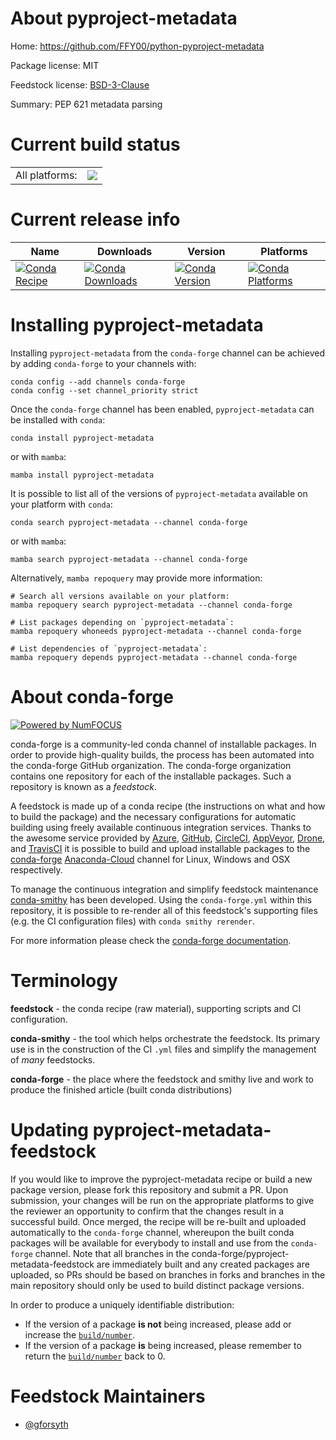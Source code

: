 About pyproject-metadata
========================

Home: https://github.com/FFY00/python-pyproject-metadata

Package license: MIT

Feedstock license: [BSD-3-Clause](https://github.com/conda-forge/pyproject-metadata-feedstock/blob/main/LICENSE.txt)

Summary: PEP 621 metadata parsing

Current build status
====================


<table><tr><td>All platforms:</td>
    <td>
      <a href="https://dev.azure.com/conda-forge/feedstock-builds/_build/latest?definitionId=16490&branchName=main">
        <img src="https://dev.azure.com/conda-forge/feedstock-builds/_apis/build/status/pyproject-metadata-feedstock?branchName=main">
      </a>
    </td>
  </tr>
</table>

Current release info
====================

| Name | Downloads | Version | Platforms |
| --- | --- | --- | --- |
| [![Conda Recipe](https://img.shields.io/badge/recipe-pyproject--metadata-green.svg)](https://anaconda.org/conda-forge/pyproject-metadata) | [![Conda Downloads](https://img.shields.io/conda/dn/conda-forge/pyproject-metadata.svg)](https://anaconda.org/conda-forge/pyproject-metadata) | [![Conda Version](https://img.shields.io/conda/vn/conda-forge/pyproject-metadata.svg)](https://anaconda.org/conda-forge/pyproject-metadata) | [![Conda Platforms](https://img.shields.io/conda/pn/conda-forge/pyproject-metadata.svg)](https://anaconda.org/conda-forge/pyproject-metadata) |

Installing pyproject-metadata
=============================

Installing `pyproject-metadata` from the `conda-forge` channel can be achieved by adding `conda-forge` to your channels with:

```
conda config --add channels conda-forge
conda config --set channel_priority strict
```

Once the `conda-forge` channel has been enabled, `pyproject-metadata` can be installed with `conda`:

```
conda install pyproject-metadata
```

or with `mamba`:

```
mamba install pyproject-metadata
```

It is possible to list all of the versions of `pyproject-metadata` available on your platform with `conda`:

```
conda search pyproject-metadata --channel conda-forge
```

or with `mamba`:

```
mamba search pyproject-metadata --channel conda-forge
```

Alternatively, `mamba repoquery` may provide more information:

```
# Search all versions available on your platform:
mamba repoquery search pyproject-metadata --channel conda-forge

# List packages depending on `pyproject-metadata`:
mamba repoquery whoneeds pyproject-metadata --channel conda-forge

# List dependencies of `pyproject-metadata`:
mamba repoquery depends pyproject-metadata --channel conda-forge
```


About conda-forge
=================

[![Powered by
NumFOCUS](https://img.shields.io/badge/powered%20by-NumFOCUS-orange.svg?style=flat&colorA=E1523D&colorB=007D8A)](https://numfocus.org)

conda-forge is a community-led conda channel of installable packages.
In order to provide high-quality builds, the process has been automated into the
conda-forge GitHub organization. The conda-forge organization contains one repository
for each of the installable packages. Such a repository is known as a *feedstock*.

A feedstock is made up of a conda recipe (the instructions on what and how to build
the package) and the necessary configurations for automatic building using freely
available continuous integration services. Thanks to the awesome service provided by
[Azure](https://azure.microsoft.com/en-us/services/devops/), [GitHub](https://github.com/),
[CircleCI](https://circleci.com/), [AppVeyor](https://www.appveyor.com/),
[Drone](https://cloud.drone.io/welcome), and [TravisCI](https://travis-ci.com/)
it is possible to build and upload installable packages to the
[conda-forge](https://anaconda.org/conda-forge) [Anaconda-Cloud](https://anaconda.org/)
channel for Linux, Windows and OSX respectively.

To manage the continuous integration and simplify feedstock maintenance
[conda-smithy](https://github.com/conda-forge/conda-smithy) has been developed.
Using the ``conda-forge.yml`` within this repository, it is possible to re-render all of
this feedstock's supporting files (e.g. the CI configuration files) with ``conda smithy rerender``.

For more information please check the [conda-forge documentation](https://conda-forge.org/docs/).

Terminology
===========

**feedstock** - the conda recipe (raw material), supporting scripts and CI configuration.

**conda-smithy** - the tool which helps orchestrate the feedstock.
                   Its primary use is in the construction of the CI ``.yml`` files
                   and simplify the management of *many* feedstocks.

**conda-forge** - the place where the feedstock and smithy live and work to
                  produce the finished article (built conda distributions)


Updating pyproject-metadata-feedstock
=====================================

If you would like to improve the pyproject-metadata recipe or build a new
package version, please fork this repository and submit a PR. Upon submission,
your changes will be run on the appropriate platforms to give the reviewer an
opportunity to confirm that the changes result in a successful build. Once
merged, the recipe will be re-built and uploaded automatically to the
`conda-forge` channel, whereupon the built conda packages will be available for
everybody to install and use from the `conda-forge` channel.
Note that all branches in the conda-forge/pyproject-metadata-feedstock are
immediately built and any created packages are uploaded, so PRs should be based
on branches in forks and branches in the main repository should only be used to
build distinct package versions.

In order to produce a uniquely identifiable distribution:
 * If the version of a package **is not** being increased, please add or increase
   the [``build/number``](https://docs.conda.io/projects/conda-build/en/latest/resources/define-metadata.html#build-number-and-string).
 * If the version of a package **is** being increased, please remember to return
   the [``build/number``](https://docs.conda.io/projects/conda-build/en/latest/resources/define-metadata.html#build-number-and-string)
   back to 0.

Feedstock Maintainers
=====================

* [@gforsyth](https://github.com/gforsyth/)

